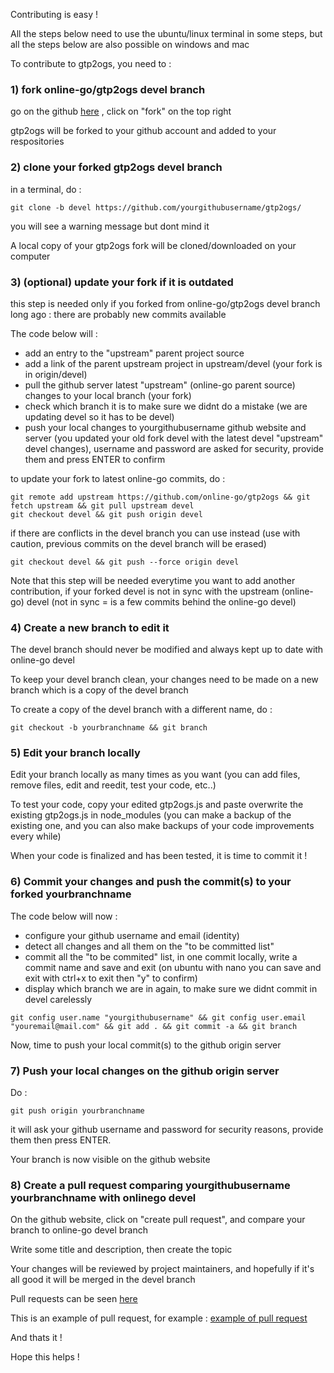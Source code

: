 Contributing is easy !

All the steps below need to use the ubuntu/linux terminal in some steps, but all 
the steps below are also possible on windows and mac

To contribute to gtp2ogs, you need to : 

### 1) fork online-go/gtp2ogs devel branch

go on the github [here](https://github.com/online-go/gtp2ogs/tree/devel) , 
click on "fork" on the top right

gtp2ogs will be forked to your github account and added to your respositories

### 2) clone your forked gtp2ogs devel branch

in a terminal, do :

```
git clone -b devel https://github.com/yourgithubusername/gtp2ogs/
```

you will see a warning message but dont mind it

A local copy of your gtp2ogs fork will be cloned/downloaded on your computer

### 3) (optional) update your fork if it is outdated

this step is needed only if you forked from online-go/gtp2ogs devel branch 
long ago : there are probably new commits available

The code below will : 

- add an entry to the "upstream" parent project source
- add a link of the parent upstream project in upstream/devel (your fork is in origin/devel)
- pull the github server latest "upstream" (online-go parent source) changes to your 
local branch (your fork)
- check which branch it is to make sure we didnt do a mistake (we are updating devel 
so it has to be devel)
- push your local changes to yourgithubusername github website and server (you updated
 your old fork devel with the latest devel "upstream" devel changes), username and 
password are asked for security, provide them and press ENTER to confirm

to update your fork to latest online-go commits, do :

```
git remote add upstream https://github.com/online-go/gtp2ogs && git fetch upstream && git pull upstream devel
git checkout devel && git push origin devel
```

if there are conflicts in the devel branch you can use instead (use with caution, 
previous commits on the devel branch will be erased)

```
git checkout devel && git push --force origin devel 
```

Note that this step will be needed everytime you want to add another contribution, if 
your forked devel is not in sync with the upstream (online-go) devel (not in sync = 
is a few commits behind the online-go devel)

### 4) Create a new branch to edit it

The devel branch should never be modified and always kept up to date with online-go devel

To keep your devel branch clean, your changes need to be made on a new branch 
which is a copy of the devel branch

To create a copy of the devel branch with a different name, do : 

```
git checkout -b yourbranchname && git branch
```

### 5) Edit your branch locally

Edit your branch locally as many times as you want (you can add files, remove 
files, edit and reedit, test your code, etc..)

To test your code, copy your edited gtp2ogs.js and paste overwrite the existing 
gtp2ogs.js in node_modules (you can make a backup of the existing one, and you 
can also make backups of your code improvements every while)

When your code is finalized and has been tested, it is time to commit it !

### 6) Commit your changes and push the commit(s) to your forked yourbranchname

The code below will now : 

- configure your github username and email (identity)
- detect all changes and all them on the "to be committed list"
- commit all the "to be commited" list, in one commit locally, write a commit 
name and save and exit (on ubuntu with nano you can save and exit with ctrl+x to exit then "y" to confirm)
- display which branch we are in again, to make sure we didnt commit in devel carelessly

```
git config user.name "yourgithubusername" && git config user.email "youremail@mail.com" && git add . && git commit -a && git branch
```

Now, time to push your local commit(s) to the github origin server

### 7) Push your local changes on the github origin server

Do : 

```
git push origin yourbranchname
```

it will ask your github username and password for security reasons, provide
 them then press ENTER.

Your branch is now visible on the github website

### 8) Create a pull request comparing yourgithubusername yourbranchname with onlinego devel

On the github website, click on "create pull request", and compare your branch
 to online-go devel branch

Write some title and description, then create the topic

Your changes will be reviewed by project maintainers, and hopefully if it's all
 good it will be merged in the devel branch

Pull requests can be seen [here](https://github.com/online-go/gtp2ogs/pulls)

This is an example of pull request, for example : 
[example of pull request](https://github.com/online-go/gtp2ogs/pull/81)


And thats it !

Hope this helps !

